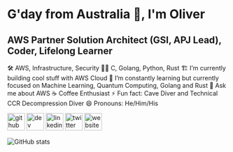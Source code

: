# G'day from Australia 👋, I'm Oliver

## AWS Partner Solution Architect (GSI, APJ Lead), Coder, Lifelong Learner

🛠 AWS, Infrastructure, Security 👨‍💻 C, Golang, Python, Rust 🏗 I’m currently building cool stuff with AWS Cloud 🌱 I’m constantly learning but currently focused on Machine Learning, Quantum Computing, Golang and Rust 💬 Ask me about AWS ☕️ Coffee Enthusiast ⚡ Fun fact: Cave Diver and Technical CCR Decompression Diver 😄 Pronouns: He/Him/His

[<img src='https://cdn.jsdelivr.net/npm/simple-icons@3.0.1/icons/github.svg' alt='github' height='40'>](https://github.com/gibbsie)  [<img src='https://cdn.jsdelivr.net/npm/simple-icons@3.0.1/icons/dev-dot-to.svg' alt='dev' height='40'>](https://dev.to/@gibbsie)  [<img src='https://cdn.jsdelivr.net/npm/simple-icons@3.0.1/icons/linkedin.svg' alt='linkedin' height='40'>](https://www.linkedin.com/in/ogibbs/)  [<img src='https://cdn.jsdelivr.net/npm/simple-icons@3.0.1/icons/twitter.svg' alt='twitter' height='40'>](https://twitter.com/gibbsieorg)  [<img src='https://cdn.jsdelivr.net/npm/simple-icons@3.0.1/icons/icloud.svg' alt='website' height='40'>](https://gibbsie.org/)

![GitHub stats](https://github-readme-stats.vercel.app/api?username=gibbsie&show_icons=true&bg_color=30,e96443,904e95&title_color=fff&text_color=fff)
